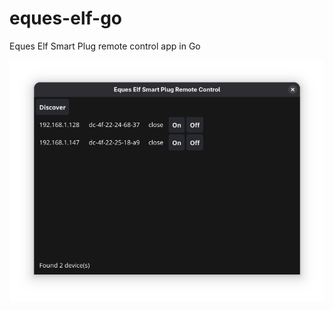 # eques-elf-go
Eques Elf Smart Plug remote control app in Go

![eques-elf-go Screenshot](screenshot.png)

